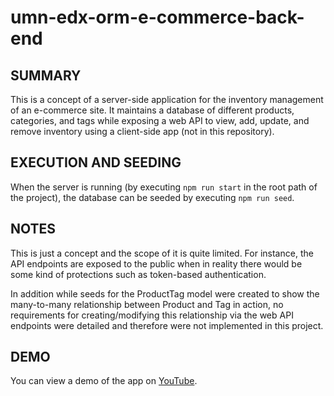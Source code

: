 # umn-edx-orm-e-commerce-back-end

## SUMMARY
This is a concept of a server-side application for the inventory management of an e-commerce site.  It maintains a database of different products, categories, and tags while exposing a web API to view, add, update, and remove inventory using a client-side app (not in this repository).

## EXECUTION AND SEEDING
When the server is running (by executing `npm run start` in the root path of the project), the database can be seeded by executing `npm run seed`.

## NOTES
This is just a concept and the scope of it is quite limited.  For instance, the API endpoints are exposed to the public when in reality there would be some kind of protections such as token-based authentication.

In addition while seeds for the ProductTag model were created to show the many-to-many relationship between Product and Tag in action, no requirements for creating/modifying this relationship via the web API endpoints were detailed and therefore were not implemented in this project.

## DEMO
You can view a demo of the app on [YouTube](https://www.youtube.com/watch?v=vXJJThoRjDQ).
